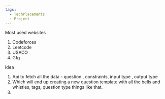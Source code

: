 ```yaml
---
tags:
  - TechPlacements
  - Project
---
```

Most used websites 
1. Codeforces
2. Leetcode 
3. USACO 
4. Gfg 


Idea 
1. Api to fetch all the data - question , constraints, input type , output type 
2. Which will end up creating a new question template with all the bells and whistles, tags, question type things like that. 
3. 